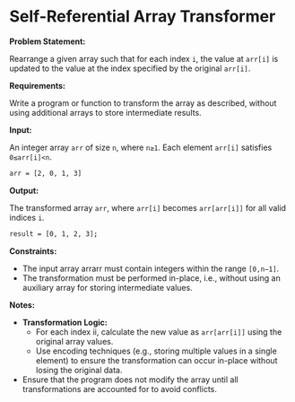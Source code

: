 # Self-Referential Array Transformer

**Problem Statement:**

Rearrange a given array such that for each index `i`, the value at `arr[i]` is updated to the value at the index specified by the original `arr[i]`.

**Requirements:**

Write a program or function to transform the array as described, without using additional arrays to store intermediate results.

**Input:**

An integer array `arr` of size `n`, where `n≥1`. Each element `arr[i]` satisfies `0≤arr[i]<n`.

```bash
arr = [2, 0, 1, 3]
```

**Output:**

The transformed array `arr`, where `arr[i]` becomes `arr[arr[i]]` for all valid indices `i`.

```bash
result = [0, 1, 2, 3];
```

**Constraints:**

- The input array arrarr must contain integers within the range `[0,n−1]`.
- The transformation must be performed in-place, i.e., without using an auxiliary array for storing intermediate values.

**Notes:**

- **Transformation Logic:**
  - For each index ii, calculate the new value as `arr[arr[i]]` using the original array values.
  - Use encoding techniques (e.g., storing multiple values in a single element) to ensure the transformation can occur in-place without losing the original data.
- Ensure that the program does not modify the array until all transformations are accounted for to avoid conflicts.
